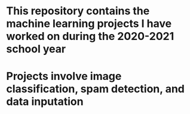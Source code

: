 # This repository contains the machine learning projects I have worked on during the 2020-2021 school year
# Projects involve image classification, spam detection, and data inputation
